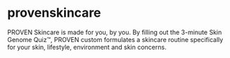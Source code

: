 # provenskincare
PROVEN Skincare is made for you, by you. By filling out the 3-minute Skin Genome Quiz™, PROVEN custom formulates a skincare routine specifically for your skin, lifestyle, environment and skin concerns.
